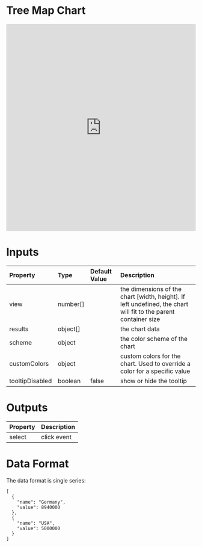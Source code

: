 # Tree Map Chart

<iframe width="100%" height="550" frameborder="0" src="https://embed.plnkr.co/VvVTLXOOsMGfYtT9c1CX?show=preview">
</iframe>

# Inputs

Property        | Type     | Default Value | Description
:-------------- | :------- | :------------ | :--------------------------------------------------------------------------------------------------------------
view            | number[] |               | the dimensions of the chart [width, height]. If left undefined, the chart will fit to the parent container size
results         | object[] |               | the chart data
scheme          | object   |               | the color scheme of the chart
customColors    | object   |               | custom colors for the chart. Used to override a color for a specific value
tooltipDisabled | boolean  | false         | show or hide the tooltip

# Outputs

Property | Description
:------- | :----------
select   | click event

# Data Format

The data format is single series:

```
[
  {
    "name": "Germany",
    "value": 8940000
  },
  {
    "name": "USA",
    "value": 5000000
  }
]
```
